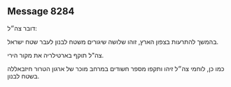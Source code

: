 ## Message 8284

דובר צה״ל:

בהמשך להתרעות בצפון הארץ, זוהו שלושה שיגורים משטח לבנון לעבר שטח ישראל.

צה"ל תוקף בארטילריה את מקור הירי.

כמו כן, לוחמי צה״ל זיהו ותקפו מספר חשודים במרחב מוכר של ארגון הטרור חיזבאללה בשטח לבנון.

